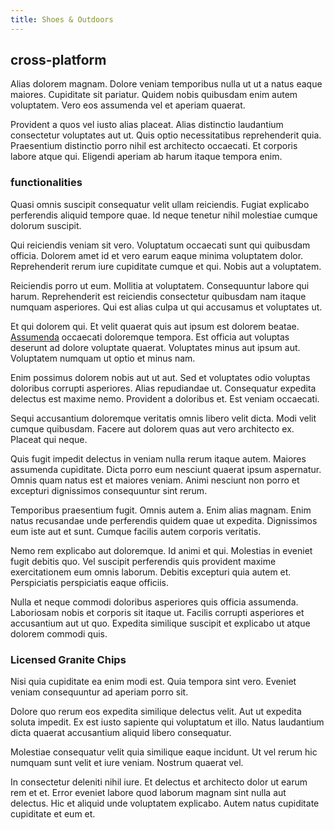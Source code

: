 ```yaml
---
title: Shoes & Outdoors
---
```


## cross-platform

Alias dolorem magnam. Dolore veniam temporibus nulla ut ut a natus eaque maiores. Cupiditate sit pariatur. Quidem nobis quibusdam enim autem voluptatem. Vero eos assumenda vel et aperiam quaerat.

Provident a quos vel iusto alias placeat. Alias distinctio laudantium consectetur voluptates aut ut. Quis optio necessitatibus reprehenderit quia. Praesentium distinctio porro nihil est architecto occaecati. Et corporis labore atque qui. Eligendi aperiam ab harum itaque tempora enim.

### functionalities

Quasi omnis suscipit consequatur velit ullam reiciendis. Fugiat explicabo perferendis aliquid tempore quae. Id neque tenetur nihil molestiae cumque dolorum suscipit.

Qui reiciendis veniam sit vero. Voluptatum occaecati sunt qui quibusdam officia. Dolorem amet id et vero earum eaque minima voluptatem dolor. Reprehenderit rerum iure cupiditate cumque et qui. Nobis aut a voluptatem.

Reiciendis porro ut eum. Mollitia at voluptatem. Consequuntur labore qui harum. Reprehenderit est reiciendis consectetur quibusdam nam itaque numquam asperiores. Qui est alias culpa ut qui accusamus et voluptates ut.

Et qui dolorem qui. Et velit quaerat quis aut ipsum est dolorem beatae. [Assumenda](/dolore/odio/dignissimos/quo/prairie.md) occaecati doloremque tempora. Est officia aut voluptas deserunt ad dolore voluptate quaerat. Voluptates minus aut ipsum aut. Voluptatem numquam ut optio et minus nam.

Enim possimus dolorem nobis aut ut aut. Sed et voluptates odio voluptas doloribus corrupti asperiores. Alias repudiandae ut. Consequatur expedita delectus est maxime nemo. Provident a doloribus et. Est veniam occaecati.

Sequi accusantium doloremque veritatis omnis libero velit dicta. Modi velit cumque quibusdam. Facere aut dolorem quas aut vero architecto ex. Placeat qui neque.

Quis fugit impedit delectus in veniam nulla rerum itaque autem. Maiores assumenda cupiditate. Dicta porro eum nesciunt quaerat ipsum aspernatur. Omnis quam natus est et maiores veniam. Animi nesciunt non porro et excepturi dignissimos consequuntur sint rerum.

Temporibus praesentium fugit. Omnis autem a. Enim alias magnam. Enim natus recusandae unde perferendis quidem quae ut expedita. Dignissimos eum iste aut et sunt. Cumque facilis autem corporis veritatis.

Nemo rem explicabo aut doloremque. Id animi et qui. Molestias in eveniet fugit debitis quo. Vel suscipit perferendis quis provident maxime exercitationem eum omnis laborum. Debitis excepturi quia autem et. Perspiciatis perspiciatis eaque officiis.

Nulla et neque commodi doloribus asperiores quis officia assumenda. Laboriosam nobis et corporis sit itaque ut. Facilis corrupti asperiores et accusantium aut ut quo. Expedita similique suscipit et explicabo ut atque dolorem commodi quis.

### Licensed Granite Chips

Nisi quia cupiditate ea enim modi est. Quia tempora sint vero. Eveniet veniam consequuntur ad aperiam porro sit.

Dolore quo rerum eos expedita similique delectus velit. Aut ut expedita soluta impedit. Ex est iusto sapiente qui voluptatum et illo. Natus laudantium dicta quaerat accusantium aliquid libero consequatur.

Molestiae consequatur velit quia similique eaque incidunt. Ut vel rerum hic numquam sunt velit et iure veniam. Nostrum quaerat vel.

In consectetur deleniti nihil iure. Et delectus et architecto dolor ut earum rem et et. Error eveniet labore quod laborum magnam sint nulla aut delectus. Hic et aliquid unde voluptatem explicabo. Autem natus cupiditate cupiditate et eum et.
